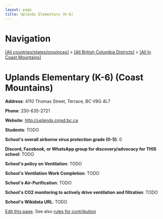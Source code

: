 ```yaml
---
layout: page
title: Uplands Elementary (K-6)
---
```

# Navigation

[[All countries/states/provinces]](../../..) > [[All British Columbia Districts]](../..) > [[All In Coast Mountains]](..)

# Uplands Elementary (K-6) (Coast Mountains)

**Address**: 4110 Thomas Street, Terrace, BC V8G 4L7

**Phone**: 250-635-2721

**Website**: <http://uplands.cmsd.bc.ca>

**Students**: TODO

**School's overall airborne virus protection grade (0-5)**: 0

**Discord, Facebook, or WhatsApp group for discovery/advocacy for THIS school**: TODO

**School's policy on Ventilation**: TODO

**School's Ventilation Work Completion**: TODO

**School's Air-Purification**: TODO

**School's CO2 monitoring to actively drive ventilation and filtration**: TODO

**School's Wikidata URL**: TODO


[Edit this page](https://github.com/ventilate-schools/BC/edit/main/./Coast_Mountains/Uplands_Elementary_(K-6).md). See also [rules for contribution](../../../contribution-rules/)